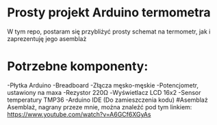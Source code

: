# Prosty projekt Arduino termometra
W tym repo, postaram się przybliżyć prosty schemat na termometr, jak i zaprezentuję jego asemblaż
# Potrzebne komponenty:
  -Płytka Arduino
  -Breadboard
  -Złącza męsko-męskie
  -Potencjometr, ustawiony na maxa
  -Rezystor 220Ω
  -Wyświetlacz LCD 16x2
  -Sensor temperatury TMP36
  -Arduino IDE (Do zamieszczenia kodu)
#Asemblaż
Asemblaż, nagrany przeze mnie, można znaleźć pod tym linkiem: https://www.youtube.com/watch?v=A6GCf6XGyAs
 
